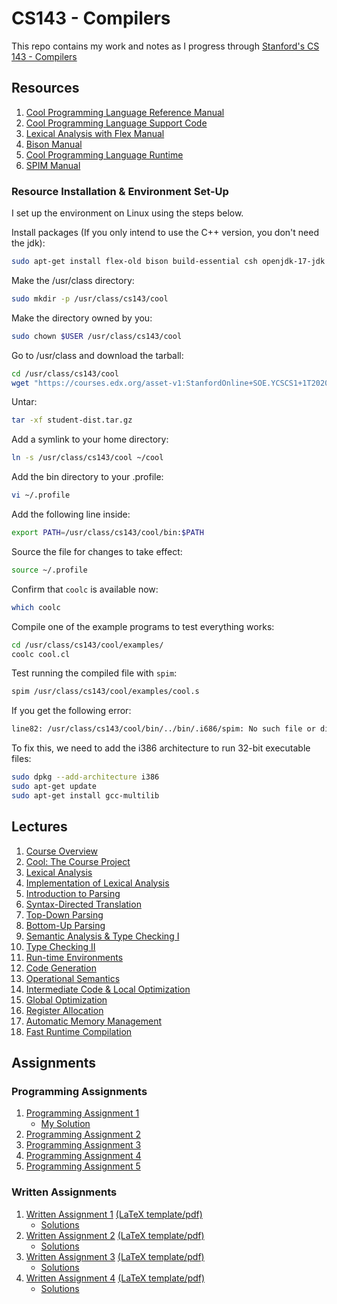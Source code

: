 # CS143 - Compilers

This repo contains my work and notes as I progress through [Stanford's CS 143 - Compilers](https://web.stanford.edu/class/cs143/)

## Resources

1. [Cool Programming Language Reference Manual](https://web.stanford.edu/class/cs143/materials/cool-manual.pdf)
2. [Cool Programming Language Support Code](https://web.stanford.edu/class/cs143/materials/cool-tour.pdf)
3. [Lexical Analysis with Flex Manual](https://westes.github.io/flex/manual/)
4. [Bison Manual](https://www.gnu.org/software/bison/manual/html_node/index.html)
5. [Cool Programming Language Runtime](https://web.stanford.edu/class/cs143/materials/cool-runtime.pdf)
6. [SPIM Manual](https://web.stanford.edu/class/cs143/materials/SPIM_Manual.pdf)

### Resource Installation & Environment Set-Up

I set up the environment on Linux using the steps below.

Install packages (If you only intend to use the C++ version, you don't need the jdk):

```bash
sudo apt-get install flex-old bison build-essential csh openjdk-17-jdk libxaw7-dev wget
```

Make the /usr/class directory:

```bash
sudo mkdir -p /usr/class/cs143/cool
```

Make the directory owned by you:


```bash
sudo chown $USER /usr/class/cs143/cool
```

Go to /usr/class and download the tarball:

```bash
cd /usr/class/cs143/cool
wget "https://courses.edx.org/asset-v1:StanfordOnline+SOE.YCSCS1+1T2020+type@asset+block@student-dist.tar.gz" -O student-dist.tar.gz
```

Untar:

```bash
tar -xf student-dist.tar.gz
```

Add a symlink to your home directory:

```bash
ln -s /usr/class/cs143/cool ~/cool
```

Add the bin directory to your .profile:

```bash
vi ~/.profile
```
Add the following line inside:

```bash
export PATH=/usr/class/cs143/cool/bin:$PATH
```

Source the file for changes to take effect:

```bash
source ~/.profile
```

Confirm that `coolc` is available now:

```bash
which coolc
```

Compile one of the example programs to test everything works:

```bash
cd /usr/class/cs143/cool/examples/
coolc cool.cl
```

Test running the compiled file with `spim`:

```bash
spim /usr/class/cs143/cool/examples/cool.s
```

If you get the following error:

```bash
line82: /usr/class/cs143/cool/bin/../bin/.i686/spim: No such file or directory
```

To fix this, we need to add the i386 architecture to run 32-bit executable files:

```bash
sudo dpkg --add-architecture i386
sudo apt-get update
sudo apt-get install gcc-multilib
```

## Lectures

1. [Course Overview](https://web.stanford.edu/class/cs143/lectures/lecture01.pdf)
2. [Cool: The Course Project](https://web.stanford.edu/class/cs143/lectures/lecture02.pdf)
3. [Lexical Analysis](https://web.stanford.edu/class/cs143/lectures/lecture03.pdf)
4. [Implementation of Lexical Analysis](https://web.stanford.edu/class/cs143/lectures/lecture04.pdf)
5. [Introduction to Parsing](https://web.stanford.edu/class/cs143/lectures/lecture05.pdf)
6. [Syntax-Directed Translation](https://web.stanford.edu/class/cs143/lectures/lecture06.pdf)
7. [Top-Down Parsing](https://web.stanford.edu/class/cs143/lectures/lecture07.pdf)
8. [Bottom-Up Parsing](https://web.stanford.edu/class/cs143/lectures/lecture08.pdf)
9. [Semantic Analysis & Type Checking I](https://web.stanford.edu/class/cs143/lectures/lecture09.pdf)
10. [Type Checking II](https://web.stanford.edu/class/cs143/lectures/lecture10.pdf)
11. [Run-time Environments](https://web.stanford.edu/class/cs143/lectures/lecture11.pdf)
12. [Code Generation](https://web.stanford.edu/class/cs143/lectures/lecture12.pdf)
13. [Operational Semantics](https://web.stanford.edu/class/cs143/lectures/lecture13.pdf)
14. [Intermediate Code & Local Optimization](https://web.stanford.edu/class/cs143/lectures/lecture14.pdf)
15. [Global Optimization](https://web.stanford.edu/class/cs143/lectures/lecture15.pdf)
16. [Register Allocation](https://web.stanford.edu/class/cs143/lectures/lecture16.pdf)
17. [Automatic Memory Management](https://web.stanford.edu/class/cs143/lectures/lecture17.pdf)
18. [Fast Runtime Compilation](https://web.stanford.edu/class/cs143/)

## Assignments

### Programming Assignments

1. [Programming Assignment 1](https://web.stanford.edu/class/cs143/handouts/PA1.pdf)
    * [My Solution](./assignments/programming/PA1/)
2. [Programming Assignment 2](https://web.stanford.edu/class/cs143/handouts/PA2.pdf)
3. [Programming Assignment 3](https://web.stanford.edu/class/cs143/handouts/PA3.pdf)
4. [Programming Assignment 4](https://web.stanford.edu/class/cs143/handouts/PA4.pdf)
5. [Programming Assignment 5](https://web.stanford.edu/class/cs143/handouts/PA5.pdf)


### Written Assignments

1. [Written Assignment 1](https://web.stanford.edu/class/cs143/handouts/WA1.pdf) [(LaTeX template/pdf)](https://web.stanford.edu/class/cs143/handouts/WA1_template.tex)
    * [Solutions](https://web.stanford.edu/class/cs143/handouts/WA1_sol.pdf)
2. [Written Assignment 2](https://web.stanford.edu/class/cs143/handouts/WA2.pdf) [(LaTeX template/pdf)](https://web.stanford.edu/class/cs143/handouts/WA2_template.tex)
    * [Solutions](https://web.stanford.edu/class/cs143/handouts/WA2_sol.pdf)
3. [Written Assignment 3](https://web.stanford.edu/class/cs143/handouts/WA3.pdf) [(LaTeX template/pdf)](https://web.stanford.edu/class/cs143/handouts/WA3_template.tex)
    * [Solutions](https://web.stanford.edu/class/cs143/handouts/WA3_sol.pdf)
4. [Written Assignment 4](https://web.stanford.edu/class/cs143/handouts/WA4.pdf) [(LaTeX template/pdf)](https://web.stanford.edu/class/cs143/handouts/WA4_template.tex)
    * [Solutions](https://web.stanford.edu/class/cs143/handouts/WA4_sol.pdf)
